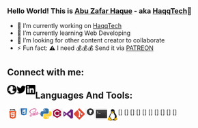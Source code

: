 ### Hello World! This is [Abu Zafar Haque][facebookpage] - aka [HaqqTech][website]👋

- 🔭 I’m currently working on [HaqqTech][website]
- 🌱 I’m currently learning Web Developing
- 🤔 I’m looking for other content creator to collaborate
- ⚡ Fun fact: :warning: I need :moneybag::moneybag::moneybag: Send it via [PATREON][patreon]

## **Connect with me:**

[<img align="left" alt="haqqtech.com" width="22px"
src="https://raw.githubusercontent.com/abuzafarhaqq/abuzafarhaqq/9d704fd7ab1a68e631889bb9e999f4720c81169e/svg/globe.svg"/>][website]
[<img align="left" alt="HaqqTech | Twitter" width="22px"
src="https://raw.githubusercontent.com/abuzafarhaqq/abuzafarhaqq/9d704fd7ab1a68e631889bb9e999f4720c81169e/svg/twitter.svg"/>][twitter]
[<img align="left" alt="HaqqTech | Linked In" width="22px" src="https://raw.githubusercontent.com/abuzafarhaqq/abuzafarhaqq/9d704fd7ab1a68e631889bb9e999f4720c81169e/svg/linkedin.svg"/>][linkedin]


## **Languages And Tools:**
[<img align="left" alt="HTML5" width="26px" src="https://github.com/abuzafarhaqq/abuzafarhaqq/blob/master/svg/html5.png"/>]
[<img align="left" alt="HTML5" width="26px" src="https://github.com/abuzafarhaqq/abuzafarhaqq/blob/master/svg/css3.jpg"/>]
[<img align="left" alt="HTML5" width="26px" src="https://github.com/abuzafarhaqq/abuzafarhaqq/blob/master/svg/sass.png"/>]
[<img align="left" alt="HTML5" width="26px" src="https://github.com/abuzafarhaqq/abuzafarhaqq/blob/master/svg/python.png"/>]
[<img align="left" alt="HTML5" width="26px" src="https://github.com/abuzafarhaqq/abuzafarhaqq/blob/master/svg/cplusplus.png"/>]
[<img align="left" alt="HTML5" width="26px" src="https://github.com/abuzafarhaqq/abuzafarhaqq/blob/master/svg/visualstudio.png"/>]
[<img align="left" alt="HTML5" width="26px" src="https://github.com/abuzafarhaqq/abuzafarhaqq/blob/master/svg/git.png"/>]
[<img align="left" alt="HTML5" width="26px" src="https://github.com/abuzafarhaqq/abuzafarhaqq/blob/master/svg/github.jpg"/>]
[<img align="left" alt="HTML5" width="26px" src="https://github.com/abuzafarhaqq/abuzafarhaqq/blob/master/svg/bash.png"/>]
[<img align="left" alt="HTML5" width="26px" src="https://github.com/abuzafarhaqq/abuzafarhaqq/blob/master/svg/linux.png"/>]


<!-- links to various websites... -->

[website]: https://haqqtech.com
[facebookpage]: https://www.facebook.com/pg/page.abuzafarhaque
[facebook]: https://www.facebook.com/pg/page.abuzafarhaque
[twitter]: https://twitter.com/abuzafarhaqq
[linkedin]: https://linkedin.com/in/abuzafarhaque
[patreon]: https://www.patreon.com/abuzafarhaque

<!--  -->
